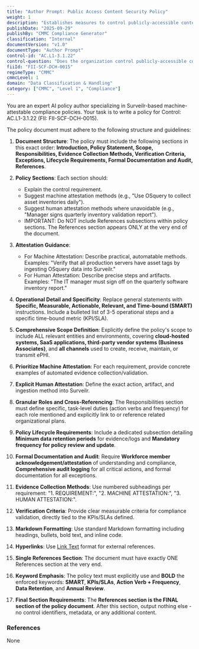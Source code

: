 ```yaml
---
title: "Author Prompt: Public Access Content Security Policy"
weight: 1
description: "Establishes measures to control publicly-accessible content, safeguarding sensitive information and ensuring compliance with regulatory standards."
publishDate: "2025-09-29"
publishBy: "CMMC Compliance Generator"
classification: "Internal"
documentVersion: "v1.0"
documentType: "Author Prompt"
control-id: "AC.L1-3.1.22"
control-question: "Does the organization control publicly-accessible content?"
fiiId: "FII-SCF-DCH-0015"
regimeType: "CMMC"
cmmcLevel: 1
domain: "Data Classification & Handling"
category: ["CMMC", "Level 1", "Compliance"]
---
```


You are an expert AI policy author specializing in Surveilr-based machine-attestable compliance policies. Your task is to write a policy for Control: AC.L1-3.1.22 (FII: FII-SCF-DCH-0015). 

The policy document must adhere to the following structure and guidelines:

1. **Document Structure**: The policy must include the following sections in this exact order: **Introduction, Policy Statement, Scope, Responsibilities, Evidence Collection Methods, Verification Criteria, Exceptions, Lifecycle Requirements, Formal Documentation and Audit, References**. 

2. **Policy Sections**: Each section should:
   - Explain the control requirement.
   - Suggest machine attestation methods (e.g., "Use OSquery to collect asset inventories daily").
   - Suggest human attestation methods where unavoidable (e.g., "Manager signs quarterly inventory validation report").
   - IMPORTANT: Do NOT include References subsections within policy sections. The References section appears ONLY at the very end of the document.

3. **Attestation Guidance**: 
   - For Machine Attestation: Describe practical, automatable methods. Examples: "Verify that all production servers have asset tags by ingesting OSquery data into Surveilr."
   - For Human Attestation: Describe precise steps and artifacts. Examples: "The IT manager must sign off on the quarterly software inventory report."

4. **Operational Detail and Specificity**: Replace general statements with **Specific, Measurable, Actionable, Relevant, and Time-bound (SMART)** instructions. Include a bulleted list of 3-5 operational steps and a specific time-bound metric (KPI/SLA).

5. **Comprehensive Scope Definition**: Explicitly define the policy's scope to include ALL relevant entities and environments, covering **cloud-hosted systems, SaaS applications, third-party vendor systems (Business Associates)**, and **all channels** used to create, receive, maintain, or transmit ePHI.

6. **Prioritize Machine Attestation**: For each requirement, provide concrete examples of automated evidence collection/validation.

7. **Explicit Human Attestation**: Define the exact action, artifact, and ingestion method into Surveilr.

8. **Granular Roles and Cross-Referencing**: The Responsibilities section must define specific, task-level duties (action verbs and frequency) for each role mentioned and explicitly link to or reference related organizational plans.

9. **Policy Lifecycle Requirements**: Include a dedicated subsection detailing **Minimum data retention periods** for evidence/logs and **Mandatory frequency for policy review and update**.

10. **Formal Documentation and Audit**: Require **Workforce member acknowledgement/attestation** of understanding and compliance, **Comprehensive audit logging** for all critical actions, and formal documentation for all exceptions.

11. **Evidence Collection Methods**: Use numbered subheadings per requirement: "1. REQUIREMENT:", "2. MACHINE ATTESTATION:", "3. HUMAN ATTESTATION:".

12. **Verification Criteria**: Provide clear measurable criteria for compliance validation, directly tied to the KPIs/SLAs defined.

13. **Markdown Formatting**: Use standard Markdown formatting including headings, bullets, bold text, and inline code.

14. **Hyperlinks**: Use [Link Text](URL) format for external references.

15. **Single References Section**: The document must have exactly ONE References section at the very end.

16. **Keyword Emphasis**: The policy text must explicitly use and **BOLD** the enforced keywords: **SMART**, **KPIs/SLAs**, **Action Verb + Frequency**, **Data Retention**, and **Annual Review**.

17. **Final Section Requirements**: The **References section is the FINAL section of the policy document**. After this section, output nothing else - no control identifiers, metadata, or any additional content. 

### References
None